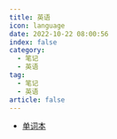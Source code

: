 ```yaml
---
title: 英语
icon: language
date: 2022-10-22 08:00:56
index: false
category:
  - 笔记
  - 英语
tag:
  - 笔记
  - 英语
article: false
---
```


- [单词本](./单词本 "目前记录各个阶段的单词。")
